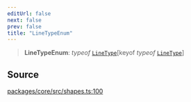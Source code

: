 ```yaml
---
editUrl: false
next: false
prev: false
title: "LineTypeEnum"
---
```


> **LineTypeEnum**: *typeof* [`LineType`](/api-core/variables/linetype/)\[keyof *typeof* [`LineType`](/api-core/variables/linetype/)\]

## Source

[packages/core/src/shapes.ts:100](https://github.com/dgmjs/dgmjs/blob/main/packages/core/src/shapes.ts#L100)
